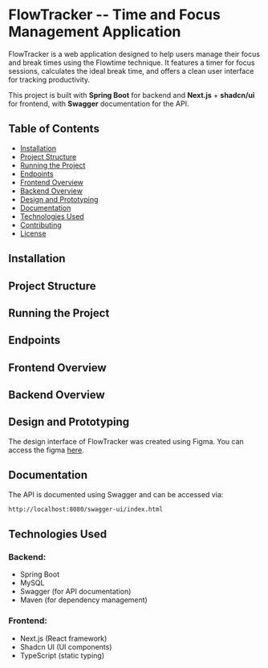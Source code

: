 # FlowTracker -- Time and Focus Management Application
FlowTracker is a web application designed to help users manage their focus and break times using the Flowtime technique. It features a timer for focus sessions, calculates the ideal break time, and offers a clean user interface for tracking productivity.

This project is built with **Spring Boot** for backend and **Next.js** + **shadcn/ui** for frontend, with **Swagger** documentation for the API.

## Table of Contents
- [Installation](#installation)
- [Project Structure](#project-structure)
- [Running the Project](#running-the-project)
- [Endpoints](#endpoints)
- [Frontend Overview](#frontend-overview)
- [Backend Overview](#backend-overview)
- [Design and Prototyping](#design-and-prototyping)
- [Documentation](#documentation)
- [Technologies Used](#technologies-used)
- [Contributing](#contributing)
- [License](#license)

## Installation

## Project Structure

## Running the Project

## Endpoints

## Frontend Overview

## Backend Overview

## Design and Prototyping
The design interface of FlowTracker was created using Figma. You can access the figma [here](https://www.figma.com/design/TJZcWenP4a4DFs1PBcejBr/FlowTracker?node-id=0-1&t=sAJzksesbQ4gembn-1).

## Documentation
The API is documented using Swagger and can be accessed via:

```bash
http://localhost:8080/swagger-ui/index.html
```

## Technologies Used

### Backend:
- Spring Boot
- MySQL
- Swagger (for API documentation)
- Maven (for dependency management)

### Frontend:
- Next.js (React framework)
- Shadcn UI (UI components)
- TypeScript (static typing)


